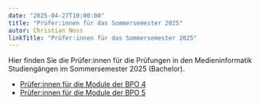 ```yaml
---
date: "2025-04-27T10:00:00"
title: "Prüfer:innen für das Sommersemester 2025"
autor: Christian Noss
linkTitle: "Prüfer:innen für das Sommersemester 2025"
---
```


Hier finden Sie die Prüfer:innen für die Prüfungen in den Medieninformatik Studiengängen im Sommersemester 2025 (Bachelor). 

- [Prüfer:innen für die Module der BPO 4](../../download/pruefungsausschuesse/mib-module-und-pruefer-sose2025-bpo4.pdf/)
- [Prüfer:innen für die Module der BPO 5](../../download/pruefungsausschuesse/mib-module-und-pruefer-sose2025-bpo5.pdf/)